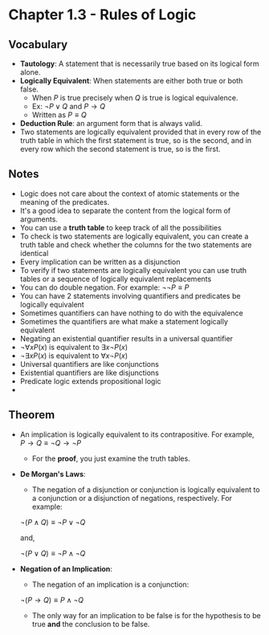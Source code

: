 # Chapter 1.3 - Rules of Logic

## Vocabulary
- **Tautology**: A statement that is necessarily true based on its logical form alone. 
- **Logically Equivalent**: When statements are either both true or both false.
    - When $P$ is true precisely when $Q$ is true is logical equivalence. 
    - Ex: $\neg P \lor Q$ and $P \to Q$
    - Written as $P \equiv Q$
- **Deduction Rule**: an argument form that is always valid. 
- Two statements are logically equivalent provided that in every row of the truth table in which the first statement is true, so is the second, and in every row which the second statement is true, so is the first.


## Notes
- Logic does not care about the context of atomic statements or the meaning of the predicates.
- It's a good idea to separate the content from the logical form of arguments. 
- You can use a **truth table** to keep track of all the possibilities 
- To check is two statements are logically equivalent, you can create a truth table and check whether the columns for the two statements are identical
- Every implication can be written as a disjunction
- To verify if two statements are logically equivalent you can use truth tables or a sequence of logically equivalent replacements
- You can do double negation. For example: $\neg \neg P \equiv P$
- You can have 2 statements involving quantifiers and predicates be logically equivalent
- Sometimes quantifiers can have nothing to do with the equivalence 
- Sometimes the quantifiers are what make a statement logically equivalent 
- Negating an existential quantifier results in a universal quantifier
- $\neg \forall x P(x)$ is equivalent to $\exists x \neg P(x)$
- $\neg \exists x P(x)$ is equivalent to $\forall x \neg P(x)$
- Universal quantifiers are like conjunctions
- Existential quantifiers are like disjunctions
- Predicate logic extends propositional logic
- 

## Theorem
- An implication is logically equivalent to its contrapositive. For example, $P \to Q \equiv \neg Q \to \neg P$
    - For the **proof**, you just examine the truth tables. 
- **De Morgan's Laws**:
    - The negation of a disjunction or conjunction is logically equivalent to a conjunction or a disjunction of negations, respectively. For example:

    $\neg (P \land Q) \equiv \neg P \lor \neg Q$

    and, 

    $\neg (P \lor Q) \equiv \neg P \land \neg Q$
- **Negation of an Implication**:
    - The negation of an implication is a conjunction:

    $\neg (P \to Q) \equiv P \land \neg Q$

    - The only way for an implication to be false is for the hypothesis to be true **and** the conclusion to be false.
